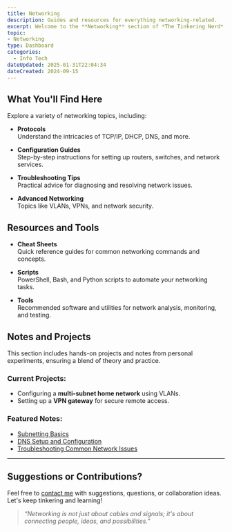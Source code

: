 ```yaml
---
title: Networking
description: Guides and resources for everything networking-related.
excerpt: Welcome to the **Networking** section of *The Tinkering Nerd*! Whether you're diving into the depths of subnet masks or climbing the heights of BGP configurations, this is your hub for all things networking. If it’s got an IP address, we’re all over it. From setting up VLANs to generating SSH keys, here’s everything you need to keep your network running smooth.
topic: 
- Networking
type: Dashboard
categories:
  - Info Tech
dateUpdated: 2025-01-31T22:04:34
dateCreated: 2024-09-15
---
```


## What You'll Find Here

Explore a variety of networking topics, including:

- **Protocols**  
  Understand the intricacies of TCP/IP, DHCP, DNS, and more.

- **Configuration Guides**  
  Step-by-step instructions for setting up routers, switches, and network services.

- **Troubleshooting Tips**  
  Practical advice for diagnosing and resolving network issues.

- **Advanced Networking**  
  Topics like VLANs, VPNs, and network security.

## Resources and Tools

- **Cheat Sheets**  
  Quick reference guides for common networking commands and concepts.

- **Scripts**  
  PowerShell, Bash, and Python scripts to automate your networking tasks.

- **Tools**  
  Recommended software and utilities for network analysis, monitoring, and testing.

## Notes and Projects

This section includes hands-on projects and notes from personal experiments, ensuring a blend of theory and practice.

### Current Projects:

- Configuring a **multi-subnet home network** using VLANs.
- Setting up a **VPN gateway** for secure remote access.

### Featured Notes:

- [Subnetting Basics](./subnetting-basics.md)  
- [DNS Setup and Configuration](./dns-setup.md)  
- [Troubleshooting Common Network Issues](./network-troubleshooting.md)

---

## Suggestions or Contributions?

Feel free to [contact me](/contact-me) with suggestions, questions, or collaboration ideas. Let's keep tinkering and learning!

> *“Networking is not just about cables and signals; it's about connecting people, ideas, and possibilities.”*
